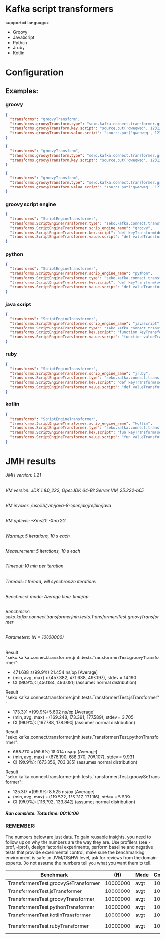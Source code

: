 # Kafka script transformers

supported languages:
* Groovy
* JavaScript
* Python
* Jruby
* Kotlin

# Configuration

## Examples:

### groovy
```json
{
  "transforms": "groovyTransform",
  "transforms.groovyTransform.type": "seko.kafka.connect.transformer.groovy.GroovyTransformer",
  "transforms.groovyTransform.key.script": "source.put('qweqweq', 12312312); return source;",
  "transforms.groovyTransform.value.script": "source.put('qweqweq', 12312312); return source;"
}
```

```json
{
  "transforms": "groovyTransform",
  "transforms.groovyTransform.type": "seko.kafka.connect.transformer.groovy.GroovyTransformer",
  "transforms.groovyTransform.key.script": "source.put('qweqweq', 12312312); return source;"
}
```

```json
{
  "transforms": "groovyTransform",
  "transforms.groovyTransform.type": "seko.kafka.connect.transformer.groovy.GroovyTransformer",
  "transforms.groovyTransform.value.script": "source.put('qweqweq', 12312312); return source;"
}
```

### groovy script engine
```json
{
  "transforms": "ScriptEngineTransformer",
  "transforms.ScriptEngineTransformer.type": "seko.kafka.connect.transformer.script.ScriptEngineTransformer",
  "transforms.ScriptEngineTransformer.scrip_engine_name": "groovy",
  "transforms.ScriptEngineTransformer.key.script": "def keyTransform(def source) {return source + '123' }",
  "transforms.ScriptEngineTransformer.value.script": "def valueTransform(def source) {source.put('qweqweq', 12312312); return source; }"
}
```

### python
```json
{
  "transforms": "ScriptEngineTransformer",
  "transforms.ScriptEngineTransformer.scrip_engine_name": "python",
  "transforms.ScriptEngineTransformer.type": "seko.kafka.connect.transformer.script.ScriptEngineTransformer",
  "transforms.ScriptEngineTransformer.key.script": "def keyTransform(source): source['qweqweq'] = 12312312; return source",
  "transforms.ScriptEngineTransformer.value.script": "def valueTransform(source): source['qweqweq'] = 12312312; return source"
}
```

### java script
```json
{
  "transforms": "ScriptEngineTransformer",
  "transforms.ScriptEngineTransformer.scrip_engine_name": "javascript",
  "transforms.ScriptEngineTransformer.type": "seko.kafka.connect.transformer.script.ScriptEngineTransformer",
  "transforms.ScriptEngineTransformer.key.script": "function keyTransform(source){ source.qweqweq = 12312312; return source;}",
  "transforms.ScriptEngineTransformer.value.script": "function valueTransform(source){ source.qweqweq = 12312312; return source;}"
}
```
### ruby
```json
{
  "transforms": "ScriptEngineTransformer",
  "transforms.ScriptEngineTransformer.scrip_engine_name": "jruby",
  "transforms.ScriptEngineTransformer.type": "seko.kafka.connect.transformer.script.ScriptEngineTransformer",
  "transforms.ScriptEngineTransformer.key.script": "def keyTransform(source) return source + '123' end",
  "transforms.ScriptEngineTransformer.value.script": "def valueTransform(source) source['qweqweq'] = 12312312; return source; end"
}
```
### kotlin
```json
{
  "transforms": "ScriptEngineTransformer",
  "transforms.ScriptEngineTransformer.scrip_engine_name": "kotlin",
  "transforms.ScriptEngineTransformer.type": "seko.kafka.connect.transformer.script.ScriptEngineTransformer",
  "transforms.ScriptEngineTransformer.key.script": "fun keyTransform(source: String): String { return source + \"123\"}",
  "transforms.ScriptEngineTransformer.value.script": "fun valueTransform(source: MutableMap<String, Any>): Map<String, Any> { source[\"qweqweq\"] = 12312312; return source }"
}
```

# JMH results

###### JMH version: 1.21
###### VM version: JDK 1.8.0_222, OpenJDK 64-Bit Server VM, 25.222-b05
###### VM invoker: /usr/lib/jvm/java-8-openjdk/jre/bin/java
###### VM options: -Xms2G -Xmx2G
###### Warmup: 5 iterations, 10 s each
###### Measurement: 5 iterations, 10 s each
###### Timeout: 10 min per iteration
###### Threads: 1 thread, will synchronize iterations
###### Benchmark mode: Average time, time/op
###### Benchmark: seko.kafka.connect.transformer.jmh.tests.TransformersTest.groovyTransformer
###### Parameters: (N = 10000000)

Result "seko.kafka.connect.transformer.jmh.tests.TransformersTest.groovyTransformer":
  - 471.638 ±(99.9%) 21.454 ns/op [Average]
  - (min, avg, max) = (457.382, 471.638, 493.197), stdev = 14.190
  - CI (99.9%): [450.184, 493.091] (assumes normal distribution)

Result "seko.kafka.connect.transformer.jmh.tests.TransformersTest.jsTransformer":
  - 173.391 ±(99.9%) 5.602 ns/op [Average]
  - (min, avg, max) = (169.248, 173.391, 177.589), stdev = 3.705
  - CI (99.9%): [167.788, 178.993] (assumes normal distribution)

Result "seko.kafka.connect.transformer.jmh.tests.TransformersTest.pythonTransformer":
  - 688.370 ±(99.9%) 15.014 ns/op [Average]
  - (min, avg, max) = (676.190, 688.370, 709.107), stdev = 9.931
  - CI (99.9%): [673.356, 703.385] (assumes normal distribution)

Result "seko.kafka.connect.transformer.jmh.tests.TransformersTest.groovySeTransformer":
  - 125.317 ±(99.9%) 8.525 ns/op [Average]
  - (min, avg, max) = (119.522, 125.317, 131.116), stdev = 5.639
  - CI (99.9%): [116.792, 133.842] (assumes normal distribution)

##### Run complete. Total time: 00:10:06

### REMEMBER: 
The numbers below are just data. To gain reusable insights, you need to follow up on
why the numbers are the way they are. Use profilers (see -prof, -lprof), design factorial
experiments, perform baseline and negative tests that provide experimental control, make sure
the benchmarking environment is safe on JVM/OS/HW level, ask for reviews from the domain experts.
Do not assume the numbers tell you what you want them to tell.



|Benchmark                           |      (N)  | Mode  | Cnt |       Score |       Error | Units |
| ---------------------------------- | --------- | ----- | --- | ----------- | ----------- | ----- |
|TransformersTest.groovySeTransformer|  10000000 | avgt  | 10  |     125.317 |±     8.525  | ns/op |
|TransformersTest.jsTransformer      |  10000000 | avgt  | 10  |     173.391 |±     5.602  | ns/op |
|TransformersTest.groovyTransformer  |  10000000 | avgt  | 10  |     471.638 |±    21.454  | ns/op |
|TransformersTest.pythonTransformer  |  10000000 | avgt  | 10  |     688.370 |±    15.014  | ns/op |
|TransformersTest.kotlinTransformer  |  10000000 | avgt  | 10  |    2833.001 |±    44.396  | ns/op |
|TransformersTest.rubyTransformer    |  10000000 | avgt  | 10  |  101496.807 |±  3020.123  | ns/op |


